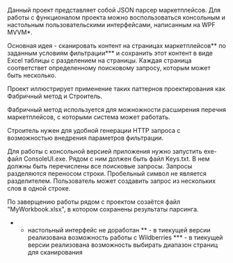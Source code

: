 Данный проект представляет собой JSON парсер маркетплейсов.
Для работы с функционалом проекта можно воспользоваться консольным и настольным пользовательскими интерфейсами, написанным на WPF MVVM*.

Основная идея - сканировать контент на страницах маркетплейсов** по заданным условиям фильтрации*** и сохранить этот контент в виде Excel таблицы с разделением на страницы. Каждая страница соответствет определенному поисковому запросу, которым может быть несколько. 

Проект иллюстрирует применение таких паттернов проектирования как Фабричный метод и Строитель.

Фабричный метод используется для можножности расширения перечня маркетплейсов, с которыми система может работать.

Строитель нужен для удобной генерации HTTP запроса с возможностью внедрения параметров фильтрации.



Для работы с консольной версией приложения нужно запустить exe-файл ConsoleUI.exe. Рядом с ним должен быть файл Keys.txt. В нем должны быть перечислены все поисковые запросы. Запросы разделяются переносом строки. Пробельный символ не является разделителем. Пользователь может создавить запрос из нескольких слов в одной строке.

По заверщению работы рядом с проектом созаётся файл "MyWorkbook.xlsx", в котором сохранены результаты парсинга.




* - настольный интерфейс не доработан
** - в тиекущей версии реализована возможность работы с Wildberries
*** - в тиекущей версии реализована возможность выбирать диапазон страниц для сканирования
